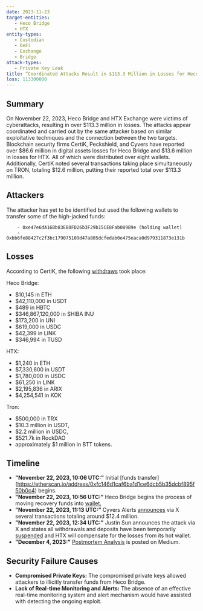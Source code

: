 ```yaml
---
date: 2023-11-23
target-entities: 
   - Heco Bridge
   - HTX
entity-types:  
   - Custodian
   - DeFi
   - Exchange
   - Bridge
attack-types:
   - Private Key Leak
title: “Coordinated Attacks Result in $113.3 Million in Losses for Heco Bridge and HTX Exchange” 
loss: 113300000
---
```

## Summary

On November 22, 2023, Heco Bridge and HTX Exchange were victims of cyberattacks, resulting in over $113.3 million in losses. The attacks appear coordinated and carried out by the same attacker based on similar exploitative techniques and the connection between the two targets. Blockchain security firms CertiK, Peckshield, and Cyvers have reported over $86.6 million in digital assets losses for Heco Bridge and $13.6 million in losses for HTX. All of which were distributed over eight wallets. Additionally, CertiK noted several transactions taking place simultaneously on TRON, totaling $12.6 million, putting their reported total over $113.3 million.

## Attackers

The attacker has yet to be identified but used the following wallets to transfer some of the high-jacked funds:

        - 0xe47e6dA16Bb83EB0FD26b3F29b15CE8Fab089B9e (holding wallet)
        - 0xbb6fe88427c2f3bc179075109d47a805dcfedab0e475eaca0d979311873e131b
          
## Losses

According to CertiK, the following [withdraws](https://www.certik.com/resources/blog/39YOzflgCCbfI9evJliCeQ-heco-bridge-exploit) took place: 

Heco Bridge:
   - $10,145 in ETH
   - $42,110,000 in USDT
   - $489 in HBTC
   - $346,867,120,000 in SHIBA INU
   - $173,200 in UNI
   - $619,000 in USDC
   - $42,399 in LINK
   - $346,994 in TUSD

HTX:
   - $1,240 in ETH
   - $7,330,600 in USDT
   - $1,780,000 in USDC
   - $61,250 in LINK
   - $2,195,836 in ARIX
   - $4,254,541 in KOK

Tron:
   - $500,000 in TRX
   - $10.3 million in USDT, 
   - $2.2 million in USDC, 
   - $521.7k in RockDAO
   - approximately $1 million in BTT tokens.

## Timeline

   - **"November 22, 2023, 10:06 UTC:"** Initial [funds transfer] (https://etherscan.io/address/0xfc146d1caf6ba1d1ce6dcb5b35dcbf895f50b0c4) begins.
   - **”November 22, 2023, 10:56 UTC:”** Heco Bridge begins the process of moving recovery funds into [wallet.](https://etherscan.io/txs)
   - **”November 22, 2023, 11:13 UTC:”** Cyvers Alerts [announces](https://twitter.com/CyversAlerts/status/1727284118763757661) via X several transactions totaling around $12.4 million. 
   - **”November 22, 2023, 12:34 UTC:”** Justin Sun announces the attack via X and states all withdrawals and deposits have been temporarily [suspended](https://twitter.com/justinsuntron/status/1727304656622326180) and HTX will compensate for the losses from its hot wallet.
   - **”December 4, 2023:”** [Postmortem Analysis](https://olympixai.medium.com/heco-bridge-hack-analysis-64cffda76684) is posted on Medium.
     
## Security Failure Causes

   - **Compromised Private Keys:** The compromised private keys allowed attackers to illicitly transfer funds from Heco Bridge.
   - **Lack of Real-time Monitoring and Alerts:** The absence of an effective real-time monitoring system and alert mechanism would have assisted with detecting the ongoing exploit.
